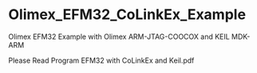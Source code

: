 Olimex_EFM32_CoLinkEx_Example
=============================

Olimex EFM32 Example with Olimex ARM-JTAG-COOCOX and KEIL MDK-ARM

Please Read Program EFM32 with CoLinkEx and Keil.pdf